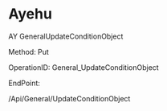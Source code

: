 #     Ayehu


AY GeneralUpdateConditionObject

Method: Put

OperationID: General_UpdateConditionObject

EndPoint:

/Api/General/UpdateConditionObject
